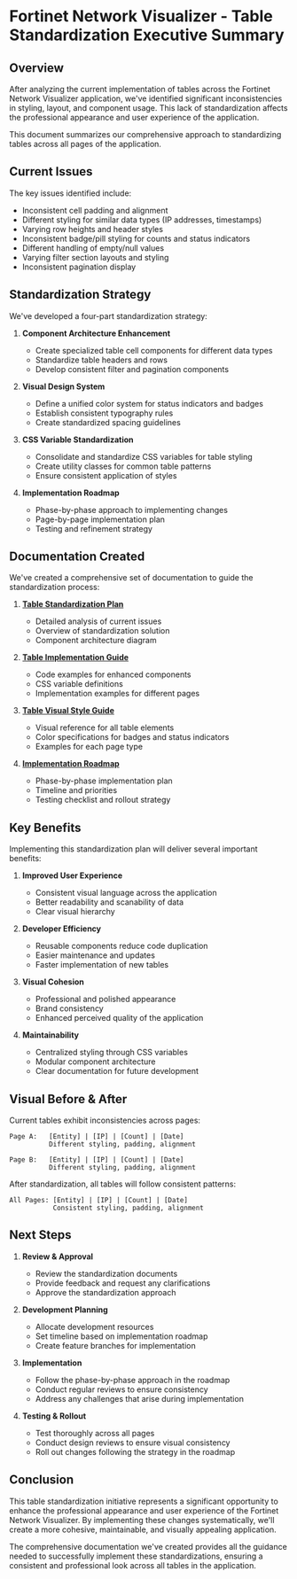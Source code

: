 # Fortinet Network Visualizer - Table Standardization Executive Summary

## Overview

After analyzing the current implementation of tables across the Fortinet Network Visualizer application, we've identified significant inconsistencies in styling, layout, and component usage. This lack of standardization affects the professional appearance and user experience of the application.

This document summarizes our comprehensive approach to standardizing tables across all pages of the application.

## Current Issues

The key issues identified include:

- Inconsistent cell padding and alignment
- Different styling for similar data types (IP addresses, timestamps)
- Varying row heights and header styles
- Inconsistent badge/pill styling for counts and status indicators
- Different handling of empty/null values
- Varying filter section layouts and styling
- Inconsistent pagination display

## Standardization Strategy

We've developed a four-part standardization strategy:

1. **Component Architecture Enhancement**
   - Create specialized table cell components for different data types
   - Standardize table headers and rows
   - Develop consistent filter and pagination components

2. **Visual Design System**
   - Define a unified color system for status indicators and badges
   - Establish consistent typography rules
   - Create standardized spacing guidelines

3. **CSS Variable Standardization**
   - Consolidate and standardize CSS variables for table styling
   - Create utility classes for common table patterns
   - Ensure consistent application of styles

4. **Implementation Roadmap**
   - Phase-by-phase approach to implementing changes
   - Page-by-page implementation plan
   - Testing and refinement strategy

## Documentation Created

We've created a comprehensive set of documentation to guide the standardization process:

1. **[Table Standardization Plan](./table-standardization-plan.md)**
   - Detailed analysis of current issues
   - Overview of standardization solution
   - Component architecture diagram

2. **[Table Implementation Guide](./table-implementation-guide.md)**
   - Code examples for enhanced components
   - CSS variable definitions
   - Implementation examples for different pages

3. **[Table Visual Style Guide](./table-visual-style-guide.md)**
   - Visual reference for all table elements
   - Color specifications for badges and status indicators
   - Examples for each page type

4. **[Implementation Roadmap](./table-standardization-implementation-roadmap.md)**
   - Phase-by-phase implementation plan
   - Timeline and priorities
   - Testing checklist and rollout strategy

## Key Benefits

Implementing this standardization plan will deliver several important benefits:

1. **Improved User Experience**
   - Consistent visual language across the application
   - Better readability and scanability of data
   - Clear visual hierarchy

2. **Developer Efficiency**
   - Reusable components reduce code duplication
   - Easier maintenance and updates
   - Faster implementation of new tables

3. **Visual Cohesion**
   - Professional and polished appearance
   - Brand consistency
   - Enhanced perceived quality of the application

4. **Maintainability**
   - Centralized styling through CSS variables
   - Modular component architecture
   - Clear documentation for future development

## Visual Before & After

Current tables exhibit inconsistencies across pages:

```
Page A:   [Entity] | [IP] | [Count] | [Date]
          Different styling, padding, alignment

Page B:   [Entity] | [IP] | [Count] | [Date]
          Different styling, padding, alignment
```

After standardization, all tables will follow consistent patterns:

```
All Pages: [Entity] | [IP] | [Count] | [Date]
           Consistent styling, padding, alignment
```

## Next Steps

1. **Review & Approval**
   - Review the standardization documents
   - Provide feedback and request any clarifications
   - Approve the standardization approach

2. **Development Planning**
   - Allocate development resources
   - Set timeline based on implementation roadmap
   - Create feature branches for implementation

3. **Implementation**
   - Follow the phase-by-phase approach in the roadmap
   - Conduct regular reviews to ensure consistency
   - Address any challenges that arise during implementation

4. **Testing & Rollout**
   - Test thoroughly across all pages
   - Conduct design reviews to ensure visual consistency
   - Roll out changes following the strategy in the roadmap

## Conclusion

This table standardization initiative represents a significant opportunity to enhance the professional appearance and user experience of the Fortinet Network Visualizer. By implementing these changes systematically, we'll create a more cohesive, maintainable, and visually appealing application.

The comprehensive documentation we've created provides all the guidance needed to successfully implement these standardizations, ensuring a consistent and professional look across all tables in the application.